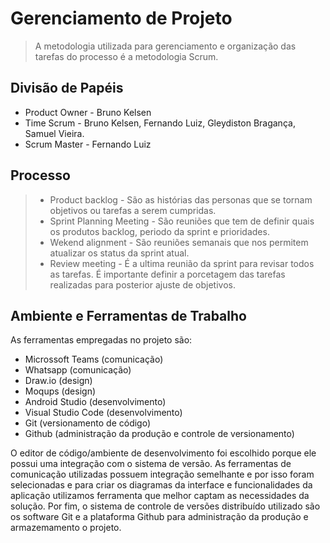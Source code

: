 # Gerenciamento de Projeto

> A metodologia utilizada para gerenciamento e organização das tarefas do processo é a 
> metodologia Scrum.

## Divisão de Papéis

- Product Owner - Bruno Kelsen
- Time Scrum - Bruno Kelsen, Fernando Luiz, Gleydiston Bragança, Samuel Vieira.
- Scrum Master - Fernando Luiz


## Processo
 
> - Product backlog - São as histórias das personas que se tornam objetivos ou tarefas a serem cumpridas.
> - Sprint Planning Meeting - São reuniões que tem de definir quais os produtos backlog, periodo da sprint e prioridades.
> - Wekend alignment  - São reuniões semanais que nos permitem atualizar os status da sprint atual.
> - Review meeting - É a ultima reunião da sprint para revisar todos as tarefas. É importante definir a porcetagem das tarefas realizadas para posterior ajuste de objetivos.


## Ambiente e Ferramentas de Trabalho

As ferramentas empregadas no projeto são:

- Microssoft Teams (comunicação)
- Whatsapp (comunicação)
- Draw.io (design)
- Moqups (design)
- Android Studio (desenvolvimento)
- Visual Studio Code (desenvolvimento)
- Git (versionamento de código)
- Github (administração da produção e controle de versionamento)

O editor de código/ambiente de desenvolvimento foi escolhido porque ele possui uma integração com o sistema de versão. 
As ferramentas de comunicação utilizadas possuem integração semelhante e por isso foram selecionadas e para criar os
diagramas da interface e funcionalidades da aplicação utilizamos ferramenta que melhor captam as necessidades da solução. 
Por fim, o sistema de controle de versões distribuído utilizado são os software Git e a plataforma Github para administração da produção e armazemamento o projeto.
